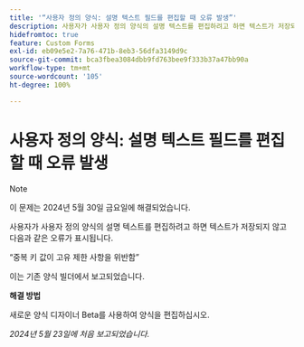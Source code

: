 ```yaml
---
title: '“사용자 정의 양식: 설명 텍스트 필드를 편집할 때 오류 발생”'
description: 사용자가 사용자 정의 양식의 설명 텍스트를 편집하려고 하면 텍스트가 저장되지 않고 오류가 표시됩니다. 해결 방법을 사용할 수 있습니다.
hidefromtoc: true
feature: Custom Forms
exl-id: eb09e5e2-7a76-471b-8eb3-56dfa3149d9c
source-git-commit: bca3fbea3084dbb9fd763bee9f333b37a47bb90a
workflow-type: tm+mt
source-wordcount: '105'
ht-degree: 100%

---
```


# 사용자 정의 양식: 설명 텍스트 필드를 편집할 때 오류 발생

>[!NOTE]
>
>이 문제는 2024년 5월 30일 금요일에 해결되었습니다.

사용자가 사용자 정의 양식의 설명 텍스트를 편집하려고 하면 텍스트가 저장되지 않고 다음과 같은 오류가 표시됩니다.

“중복 키 값이 고유 제한 사항을 위반함”

이는 기존 양식 빌더에서 보고되었습니다.

**해결 방법**

새로운 양식 디자이너 Beta를 사용하여 양식을 편집하십시오.

_2024년 5월 23일에 처음 보고되었습니다._
